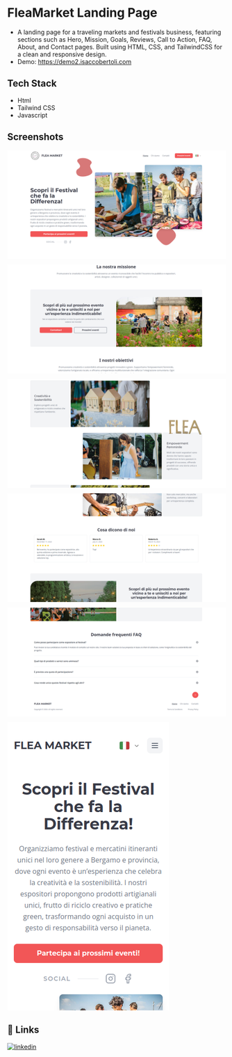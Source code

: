 # FleaMarket Landing Page
- A landing page for a traveling markets and festivals business, featuring sections such as Hero, Mission, Goals, Reviews, Call to Action, FAQ, About, and Contact pages. Built using HTML, CSS, and TailwindCSS for a clean and responsive design.
- Demo: https://demo2.isaccobertoli.com

## Tech Stack

- Html
- Tailwind CSS
- Javascript

## Screenshots

<div style="margin-bottom: 10px">
    <img src="./gitHubAsset/FleaHero.png">
</div>

<div style="margin-bottom: 10px">
    <img src="./gitHubAsset/FleaCTA.png">
</div>

<div style="margin-bottom: 10px">
    <img src="./gitHubAsset/FleaFeature.png">
</div>

<div style="margin-bottom: 10px">
    <img src="./gitHubAsset/FleaReview.png">
</div>

<div style="margin-bottom: 10px">
    <img src="./gitHubAsset/FleaFAQ.png">
</div>

<div style="margin-bottom: 10px">
    <img src="./gitHubAsset/FleaMobile.png">
</div>

## 🔗 Links

[![linkedin](https://img.shields.io/badge/linkedin-0A66C2?style=for-the-badge&logo=linkedin&logoColor=white)](https://www.linkedin.com/in/isacco-bertoli-10aa16252/)
